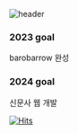 ![header](https://capsule-render.vercel.app/api?type=waving&color=0:2f9e44,100:51cf66&height=150&text=Hi+I'm+yang&fontSize=50&animation=blink&fontColor=ffffff&fontAlignY=30)

### 2023 goal
barobarrow 완성
 
### 2024 goal
신문사 웹 개발

[![Hits](https://hits.seeyoufarm.com/api/count/incr/badge.svg?url=https%3A%2F%2Fgithub.com%2Ftaeseokyang&count_bg=%2379C83D&title_bg=%23555555&icon=&icon_color=%23E7E7E7&title=hits&edge_flat=false)](https://hits.seeyoufarm.com)
